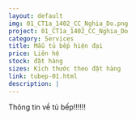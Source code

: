 ```yaml
---
layout: default
img: 01_CT1a_1402_CC_Nghia_Do.png
project: 01_CT1a_1402_CC_Nghia_Do
category: Services
title: Mẫu tủ bếp hiện đại
price: Liên hệ
stock: đặt hàng
sizes: Kích thước theo đặt hàng
link: tubep-01.html
description: |
---
```

Thông tin về tủ bếp!!!!!!